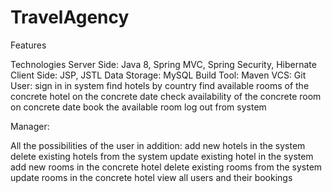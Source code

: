 # TravelAgency

Features

Technologies
Server Side: Java 8, Spring MVC, Spring Security, Hibernate
Client Side: JSP, JSTL
Data Storage: MySQL
Build Tool: Maven
VCS: Git
User:
sign in in system
find hotels by country
find available rooms of the concrete hotel on the concrete date
check availability of the concrete room on concrete date
book the available room
log out from system

Manager:

All the possibilities of the user in addition:
add new hotels in the system
delete existing hotels from the system
update existing hotel in the system
add new rooms in the concrete hotel
delete existing rooms from the system
update rooms in the concrete hotel
view all users and their bookings
